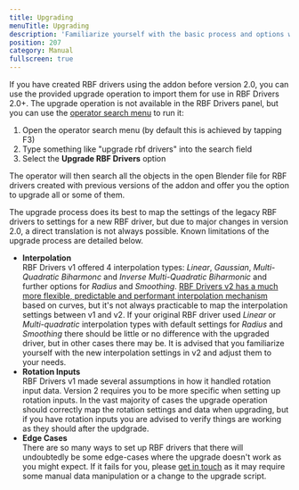```yaml
---
title: Upgrading
menuTitle: Upgrading
description: 'Familiarize yourself with the basic process and options when setting up an RBF driver'
position: 207
category: Manual
fullscreen: true
---
```


If you have created RBF drivers using the addon before version 2.0, you can use the provided upgrade operation to import them for use in RBF Drivers 2.0+. The upgrade operation is not available in the RBF Drivers panel, but you can use the [operator search menu](https://docs.blender.org/manual/en/latest/interface/controls/templates/operator_search.html) to run it:

1. Open the operator search menu (by default this is achieved by tapping F3)
2. Type something like "upgrade rbf drivers" into the search field
3. Select the **Upgrade RBF Drivers** option

The operator will then search all the objects in the open Blender file for RBF drivers created with previous versions of the addon and offer you the option to upgrade all or some of them.

<alert type="warning">

The upgrade process does its best to map the settings of the legacy RBF drivers to settings for a new RBF driver, but due to major changes in version 2.0, a direct translation is not always possible. Known limitations of the upgrade process are detailed below.

* **Interpolation**  
  RBF Drivers v1 offered 4 interpolation types: *Linear*, *Gaussian*, *Multi-Quadratic Biharmonc* and *Inverse Multi-Quadratic Biharmonic* and further options for *Radius* and *Smoothing*. [RBF Drivers v2 has a much more flexible, predictable and performant interpolation mechanism](/manual/interpolation) based on curves, but it's not always practicable to map the interpolation settings between v1 and v2. If your original RBF driver used *Linear* or *Multi-quadratic* interpolation types with default settings for *Radius* and *Smoothing* there should be little or no difference with the upgraded driver, but in other cases there may be. It is advised that you familiarize yourself with the new interpolation settings in v2 and adjust them to your needs.
* **Rotation Inputs**  
  RBF Drivers v1 made several assumptions in how it handled rotation input data. Version 2 requires you to be more specific when setting up rotation inputs. In the vast majority of cases the upgrade operation should correctly map the rotation settings and data when upgrading, but if you have rotation inputs you are advised to verify things are working as they should after the updgrade.
* **Edge Cases**  
  There are so many ways to set up RBF drivers that there will undoubtedly be some edge-cases where the upgrade doesn't work as you might expect. If it fails for you, please [get in touch](/manual/support) as it may require some manual data manipulation or a change to the upgrade script.

</alert>